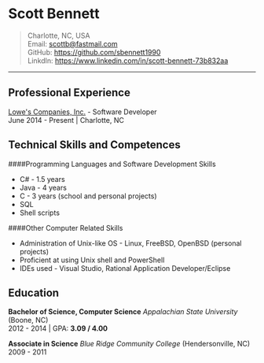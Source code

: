 Scott Bennett
=============
> Charlotte, NC, USA  
> Email: scottb@fastmail.com  
> GitHub: https://github.com/sbennett1990  
> LinkdIn: https://www.linkedin.com/in/scott-bennett-73b832aa  
____________

Professional Experience
-----------------------

[Lowe's Companies, Inc.](http://www.lowes.com/) - Software Developer  
June 2014 - Present | Charlotte, NC

Technical Skills and Competences
--------------------------------

####Programming Languages and Software Development Skills  
* C# - 1.5 years
* Java - 4 years
* C - 3 years (school and personal projects)
* SQL
* Shell scripts

####Other Computer Related Skills  
* Administration of Unix-like OS - Linux, FreeBSD, OpenBSD (personal projects)
* Proficient at using Unix shell and PowerShell 
* IDEs used - Visual Studio, Rational Application Developer/Eclipse

Education
---------
**Bachelor of Science, Computer Science** _Appalachian State University_ (Boone, NC)  
2012 - 2014 | GPA: **3.09 / 4.00**

**Associate in Science** _Blue Ridge Community College_ (Hendersonville, NC)  
2009 - 2011
